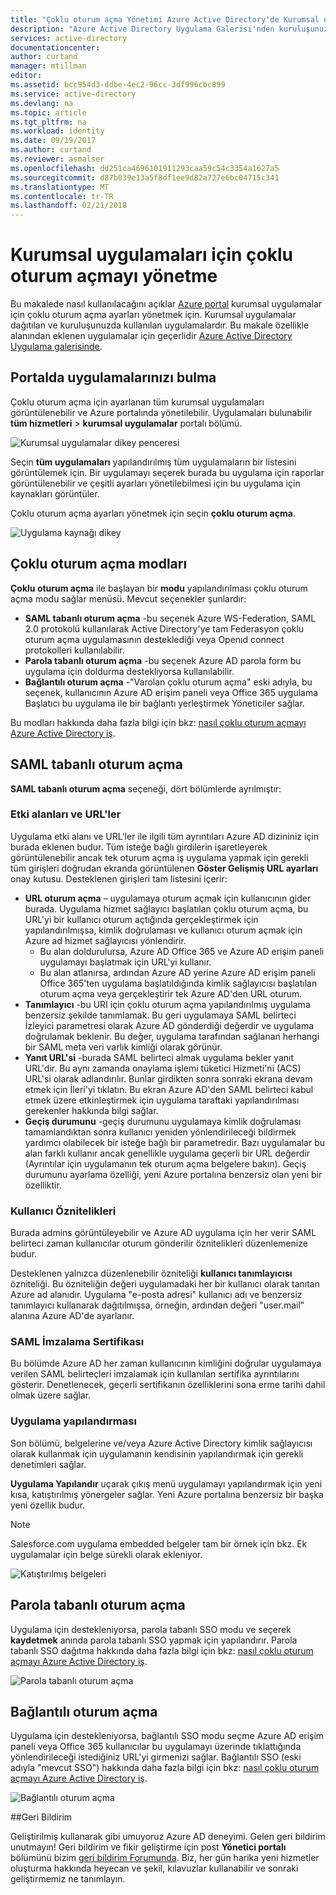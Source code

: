 ```yaml
---
title: "Çoklu oturum açma Yönetimi Azure Active Directory'de Kurumsal uygulamaları için | Microsoft Docs"
description: "Azure Active Directory Uygulama Galerisi'nden kuruluşunuzdaki kurumsal uygulamalar için çoklu oturum açma ayarları yönetme"
services: active-directory
documentationcenter: 
author: curtand
manager: mtillman
editor: 
ms.assetid: bcc954d3-ddbe-4ec2-96cc-3df996cbc899
ms.service: active-directory
ms.devlang: na
ms.topic: article
ms.tgt_pltfrm: na
ms.workload: identity
ms.date: 09/19/2017
ms.author: curtand
ms.reviewer: asmalser
ms.openlocfilehash: dd251ca4696101911293caa59c54c3354a1627a5
ms.sourcegitcommit: d87b039e13a5f8df1ee9d82a727e6bc04715c341
ms.translationtype: MT
ms.contentlocale: tr-TR
ms.lasthandoff: 02/21/2018
---
```

# <a name="managing-single-sign-on-for-enterprise-apps"></a>Kurumsal uygulamaları için çoklu oturum açmayı yönetme

Bu makalede nasıl kullanılacağını açıklar [Azure portal](https://portal.azure.com) kurumsal uygulamalar için çoklu oturum açma ayarları yönetmek için. Kurumsal uygulamalar dağıtılan ve kuruluşunuzda kullanılan uygulamalardır. Bu makale özellikle alanından eklenen uygulamalar için geçerlidir [Azure Active Directory Uygulama galerisinde](active-directory-appssoaccess-whatis.md#get-started-with-the-azure-ad-application-gallery). 

## <a name="finding-your-apps-in-the-portal"></a>Portalda uygulamalarınızı bulma
Çoklu oturum açma için ayarlanan tüm kurumsal uygulamaları görüntülenebilir ve Azure portalında yönetilebilir. Uygulamaları bulunabilir **tüm hizmetleri** &gt; **kurumsal uygulamalar** portalı bölümü. 

![Kurumsal uygulamalar dikey penceresi][1]

Seçin **tüm uygulamaları** yapılandırılmış tüm uygulamaların bir listesini görüntülemek için. Bir uygulamayı seçerek burada bu uygulama için raporlar görüntülenebilir ve çeşitli ayarları yönetilebilmesi için bu uygulama için kaynakları görüntüler.

Çoklu oturum açma ayarları yönetmek için seçin **çoklu oturum açma**.

![Uygulama kaynağı dikey][2]

## <a name="single-sign-on-modes"></a>Çoklu oturum açma modları
**Çoklu oturum açma** ile başlayan bir **modu** yapılandırılması çoklu oturum açma modu sağlar menüsü. Mevcut seçenekler şunlardır:

* **SAML tabanlı oturum açma** -bu seçenek Azure WS-Federation, SAML 2.0 protokolü kullanılarak Active Directory'ye tam Federasyon çoklu oturum açma uygulamasının desteklediği veya Openıd connect protokolleri kullanılabilir.
* **Parola tabanlı oturum açma** -bu seçenek Azure AD parola form bu uygulama için doldurma destekliyorsa kullanılabilir.
* **Bağlantılı oturum açma** -"Varolan çoklu oturum açma" eski adıyla, bu seçenek, kullanıcının Azure AD erişim paneli veya Office 365 uygulama Başlatıcı bu uygulama ile bir bağlantı yerleştirmek Yöneticiler sağlar.

Bu modları hakkında daha fazla bilgi için bkz: [nasıl çoklu oturum açmayı Azure Active Directory iş](active-directory-appssoaccess-whatis.md#how-does-single-sign-on-with-azure-active-directory-work).

## <a name="saml-based-sign-on"></a>SAML tabanlı oturum açma
**SAML tabanlı oturum açma** seçeneği, dört bölümlerde ayrılmıştır:

### <a name="domains-and-urls"></a>Etki alanları ve URL'ler
Uygulama etki alanı ve URL'ler ile ilgili tüm ayrıntıları Azure AD dizininiz için burada eklenen budur. Tüm isteğe bağlı girdilerin işaretleyerek görüntülenebilir ancak tek oturum açma iş uygulama yapmak için gerekli tüm girişleri doğrudan ekranda görüntülenen **Göster Gelişmiş URL ayarları** onay kutusu. Desteklenen girişleri tam listesini içerir:

* **URL oturum açma** – uygulamaya oturum açmak için kullanıcının gider burada. Uygulama hizmet sağlayıcı başlatılan çoklu oturum açma, bu URL'yi bir kullanıcı oturum açtığında gerçekleştirmek için yapılandırılmışsa, kimlik doğrulaması ve kullanıcı oturum açmak için Azure ad hizmet sağlayıcısı yönlendirir. 
  * Bu alan doldurulursa, Azure AD Office 365 ve Azure AD erişim paneli uygulamayı başlatmak için URL'yi kullanır.
  * Bu alan atlanırsa, ardından Azure AD yerine Azure AD erişim paneli Office 365'ten uygulama başlatıldığında kimlik sağlayıcısı başlatılan oturum açma veya gerçekleştirir tek Azure AD'den URL oturum.
* **Tanımlayıcı** -bu URI için çoklu oturum açma yapılandırılmış uygulama benzersiz şekilde tanımlamak. Bu geri uygulamaya SAML belirteci İzleyici parametresi olarak Azure AD gönderdiği değerdir ve uygulama doğrulamak beklenir. Bu değer, uygulama tarafından sağlanan herhangi bir SAML meta veri varlık kimliği olarak görünür.
* **Yanıt URL'si** -burada SAML belirteci almak uygulama bekler yanıt URL'dir. Bu aynı zamanda onaylama işlemi tüketici Hizmeti'ni (ACS) URL'si olarak adlandırılır. Bunlar girdikten sonra sonraki ekrana devam etmek için İleri'yi tıklatın. Bu ekran Azure AD'den SAML belirteci kabul etmek üzere etkinleştirmek için uygulama taraftaki yapılandırılması gerekenler hakkında bilgi sağlar.
* **Geçiş durumunu** -geçiş durumunu uygulamaya kimlik doğrulaması tamamlandıktan sonra kullanıcı yeniden yönlendirileceği bildirmek yardımcı olabilecek bir isteğe bağlı bir parametredir. Bazı uygulamalar bu alan farklı kullanır ancak genellikle uygulama geçerli bir URL değerdir (Ayrıntılar için uygulamanın tek oturum açma belgelere bakın). Geçiş durumunu ayarlama özelliği, yeni Azure portalına benzersiz olan yeni bir özelliktir.

### <a name="user-attributes"></a>Kullanıcı Öznitelikleri
Burada admins görüntüleyebilir ve Azure AD uygulama için her verir SAML belirteci zaman kullanıcılar oturum gönderilir öznitelikleri düzenlemenize budur.

Desteklenen yalnızca düzenlenebilir özniteliği **kullanıcı tanımlayıcısı** özniteliği. Bu özniteliğin değeri uygulamadaki her bir kullanıcı olarak tanıtan Azure ad alanıdır. Uygulama "e-posta adresi" kullanıcı adı ve benzersiz tanımlayıcı kullanarak dağıtılmışsa, örneğin, ardından değeri "user.mail" alanına Azure AD'de ayarlanır.

### <a name="saml-signing-certificate"></a>SAML İmzalama Sertifikası
Bu bölümde Azure AD her zaman kullanıcının kimliğini doğrular uygulamaya verilen SAML belirteçleri imzalamak için kullanılan sertifika ayrıntılarını gösterir. Denetlenecek, geçerli sertifikanın özelliklerini sona erme tarihi dahil olmak üzere sağlar.

### <a name="application-configuration"></a>Uygulama yapılandırması
Son bölümü, belgelerine ve/veya Azure Active Directory kimlik sağlayıcısı olarak kullanmak için uygulamanın kendisinin yapılandırmak için gerekli denetimleri sağlar.

**Uygulama Yapılandır** uçarak çıkış menü uygulamayı yapılandırmak için yeni kısa, katıştırılmış yönergeler sağlar. Yeni Azure portalına benzersiz bir başka yeni özellik budur.

> [!NOTE]
> Salesforce.com uygulama embedded belgeler tam bir örnek için bkz. Ek uygulamalar için belge sürekli olarak ekleniyor.
> 
> 

![Katıştırılmış belgeleri][3]

## <a name="password-based-sign-on"></a>Parola tabanlı oturum açma
Uygulama için destekleniyorsa, parola tabanlı SSO modu ve seçerek **kaydetmek** anında parola tabanlı SSO yapmak için yapılandırır. Parola tabanlı SSO dağıtma hakkında daha fazla bilgi için bkz: [nasıl çoklu oturum açmayı Azure Active Directory iş](active-directory-appssoaccess-whatis.md#how-does-single-sign-on-with-azure-active-directory-work).

![Parola tabanlı oturum açma][4]

## <a name="linked-sign-on"></a>Bağlantılı oturum açma
Uygulama için destekleniyorsa, bağlantılı SSO modu seçme Azure AD erişim paneli veya Office 365 kullanıcılar bu uygulamayı üzerinde tıklattığında yönlendirileceği istediğiniz URL'yi girmenizi sağlar. Bağlantılı SSO (eski adıyla "mevcut SSO") hakkında daha fazla bilgi için bkz: [nasıl çoklu oturum açmayı Azure Active Directory iş](active-directory-appssoaccess-whatis.md#how-does-single-sign-on-with-azure-active-directory-work).

![Bağlantılı oturum açma][5]

##<a name="feedback"></a>Geri Bildirim

Geliştirilmiş kullanarak gibi umuyoruz Azure AD deneyimi. Gelen geri bildirim unutmayın! Geri bildirim ve fikir geliştirme için post **Yönetici portalı** bölümünü bizim [geri bildirim Forumunda](https://feedback.azure.com/forums/169401-azure-active-directory/category/162510-admin-portal).  Biz, her gün harika yeni hizmetler oluşturma hakkında heyecan ve şekil, kılavuzlar kullanabilir ve sonraki geliştirmemiz ne tanımlayın.

[1]: ./media/active-directory-enterprise-apps-manage-sso/enterprise-apps-blade.PNG
[2]: ./media/active-directory-enterprise-apps-manage-sso/enterprise-apps-sso-blade.PNG
[3]: ./media/active-directory-enterprise-apps-manage-sso/enterprise-apps-blade-embedded-docs.PNG
[4]: ./media/active-directory-enterprise-apps-manage-sso/enterprise-apps-blade-password-sso.PNG
[5]: ./media/active-directory-enterprise-apps-manage-sso/enterprise-apps-blade-linked-sso.PNG
